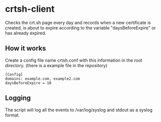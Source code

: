 # crtsh-client

Checks the crt.sh page every day and records when a new certificate is created, is about to expire according to the variable "daysBeforeExpire" or has already expired.

## How it works

Create a config file name crtsh.conf with this information in the root directory. (there is a example file in the repository)

```
[Config]
domains: example.com, example2.com
daysBeforeExpire = 10

```

## Logging
The script will log all the events to /var/log/syslog and stdout as a syslog format.
